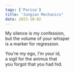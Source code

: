 ```yaml
---
tags: ['Parisa']
title: "Jungian Mechanics"
date: 2023-10-02
---
```


My silence is my confession,  
but the volume of your whisper  
is a marker for regression.

You're my ego, I'm your id,  
a sigil for the animus that  
you forgot that you had hid.
